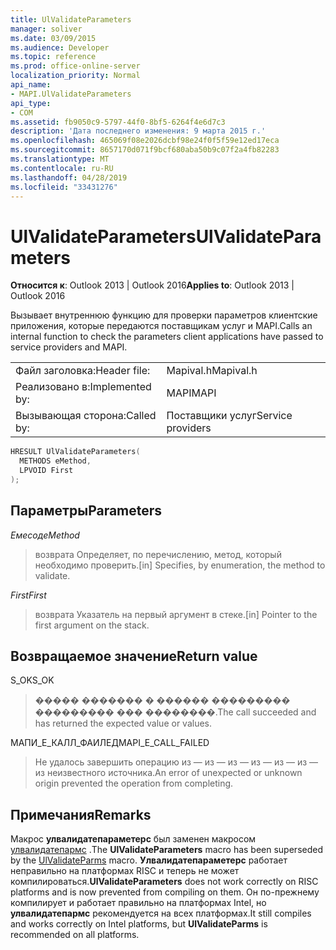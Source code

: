 ```yaml
---
title: UlValidateParameters
manager: soliver
ms.date: 03/09/2015
ms.audience: Developer
ms.topic: reference
ms.prod: office-online-server
localization_priority: Normal
api_name:
- MAPI.UlValidateParameters
api_type:
- COM
ms.assetid: fb9050c9-5797-44f0-8bf5-6264f4e6d7c3
description: 'Дата последнего изменения: 9 марта 2015 г.'
ms.openlocfilehash: 465069f08e2026dcbf98e24f0f5f59e12ed17eca
ms.sourcegitcommit: 8657170d071f9bcf680aba50b9c07f2a4fb82283
ms.translationtype: MT
ms.contentlocale: ru-RU
ms.lasthandoff: 04/28/2019
ms.locfileid: "33431276"
---
```

# <a name="ulvalidateparameters"></a><span data-ttu-id="acff6-103">UlValidateParameters</span><span class="sxs-lookup"><span data-stu-id="acff6-103">UlValidateParameters</span></span>

  
  
<span data-ttu-id="acff6-104">**Относится к**: Outlook 2013 | Outlook 2016</span><span class="sxs-lookup"><span data-stu-id="acff6-104">**Applies to**: Outlook 2013 | Outlook 2016</span></span> 
  
<span data-ttu-id="acff6-105">Вызывает внутреннюю функцию для проверки параметров клиентские приложения, которые передаются поставщикам услуг и MAPI.</span><span class="sxs-lookup"><span data-stu-id="acff6-105">Calls an internal function to check the parameters client applications have passed to service providers and MAPI.</span></span> 
  
|||
|:-----|:-----|
|<span data-ttu-id="acff6-106">Файл заголовка:</span><span class="sxs-lookup"><span data-stu-id="acff6-106">Header file:</span></span>  <br/> |<span data-ttu-id="acff6-107">Mapival.h</span><span class="sxs-lookup"><span data-stu-id="acff6-107">Mapival.h</span></span>  <br/> |
|<span data-ttu-id="acff6-108">Реализовано в:</span><span class="sxs-lookup"><span data-stu-id="acff6-108">Implemented by:</span></span>  <br/> |<span data-ttu-id="acff6-109">MAPI</span><span class="sxs-lookup"><span data-stu-id="acff6-109">MAPI</span></span>  <br/> |
|<span data-ttu-id="acff6-110">Вызывающая сторона:</span><span class="sxs-lookup"><span data-stu-id="acff6-110">Called by:</span></span>  <br/> |<span data-ttu-id="acff6-111">Поставщики услуг</span><span class="sxs-lookup"><span data-stu-id="acff6-111">Service providers</span></span>  <br/> |
   
```cpp
HRESULT UlValidateParameters(
  METHODS eMethod,
  LPVOID First
);
```

## <a name="parameters"></a><span data-ttu-id="acff6-112">Параметры</span><span class="sxs-lookup"><span data-stu-id="acff6-112">Parameters</span></span>

 <span data-ttu-id="acff6-113">_Емесод_</span><span class="sxs-lookup"><span data-stu-id="acff6-113">_eMethod_</span></span>
  
> <span data-ttu-id="acff6-114">возврата Определяет, по перечислению, метод, который необходимо проверить.</span><span class="sxs-lookup"><span data-stu-id="acff6-114">[in] Specifies, by enumeration, the method to validate.</span></span> 
    
 <span data-ttu-id="acff6-115">_First_</span><span class="sxs-lookup"><span data-stu-id="acff6-115">_First_</span></span>
  
> <span data-ttu-id="acff6-116">возврата Указатель на первый аргумент в стеке.</span><span class="sxs-lookup"><span data-stu-id="acff6-116">[in] Pointer to the first argument on the stack.</span></span>
    
## <a name="return-value"></a><span data-ttu-id="acff6-117">Возвращаемое значение</span><span class="sxs-lookup"><span data-stu-id="acff6-117">Return value</span></span>

<span data-ttu-id="acff6-118">S_OK</span><span class="sxs-lookup"><span data-stu-id="acff6-118">S_OK</span></span> 
  
> <span data-ttu-id="acff6-119">����� ������� � ������ ��������� ��������� ��� ��������.</span><span class="sxs-lookup"><span data-stu-id="acff6-119">The call succeeded and has returned the expected value or values.</span></span> 
    
<span data-ttu-id="acff6-120">МАПИ_Е_КАЛЛ_ФАИЛЕД</span><span class="sxs-lookup"><span data-stu-id="acff6-120">MAPI_E_CALL_FAILED</span></span> 
  
> <span data-ttu-id="acff6-121">Не удалось завершить операцию из — из — из — из — из — из — из неизвестного источника.</span><span class="sxs-lookup"><span data-stu-id="acff6-121">An error of unexpected or unknown origin prevented the operation from completing.</span></span>
    
## <a name="remarks"></a><span data-ttu-id="acff6-122">Примечания</span><span class="sxs-lookup"><span data-stu-id="acff6-122">Remarks</span></span>

<span data-ttu-id="acff6-123">Макрос **улвалидатепараметерс** был заменен макросом [улвалидатепармс](ulvalidateparms.md) .</span><span class="sxs-lookup"><span data-stu-id="acff6-123">The **UlValidateParameters** macro has been superseded by the [UlValidateParms](ulvalidateparms.md) macro.</span></span> <span data-ttu-id="acff6-124">**Улвалидатепараметерс** работает неправильно на платформах RISC и теперь не может компилироваться.</span><span class="sxs-lookup"><span data-stu-id="acff6-124">**UlValidateParameters** does not work correctly on RISC platforms and is now prevented from compiling on them.</span></span> <span data-ttu-id="acff6-125">Он по-прежнему компилирует и работает правильно на платформах Intel, но **улвалидатепармс** рекомендуется на всех платформах.</span><span class="sxs-lookup"><span data-stu-id="acff6-125">It still compiles and works correctly on Intel platforms, but **UlValidateParms** is recommended on all platforms.</span></span> 
  

